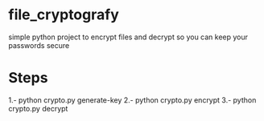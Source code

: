 # file_cryptografy
simple python project to encrypt files and decrypt so you can keep your passwords secure 
# Steps
1.- python crypto.py generate-key
2.- python crypto.py encrypt <File>
3.- python crypto.py decrypt <File>
